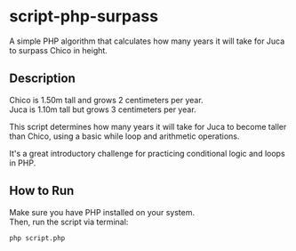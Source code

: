 # script-php-surpass

A simple PHP algorithm that calculates how many years it will take for Juca to surpass Chico in height.

## Description

Chico is 1.50m tall and grows 2 centimeters per year.  
Juca is 1.10m tall but grows 3 centimeters per year.  

This script determines how many years it will take for Juca to become taller than Chico, using a basic while loop and arithmetic operations.

It's a great introductory challenge for practicing conditional logic and loops in PHP.

## How to Run

Make sure you have PHP installed on your system.  
Then, run the script via terminal:

```bash
php script.php

